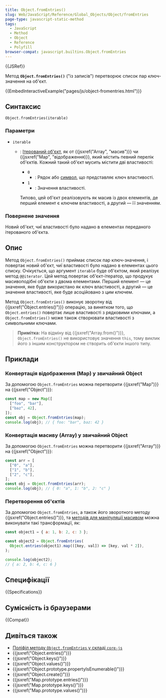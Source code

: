 ```yaml
---
title: Object.fromEntries()
slug: Web/JavaScript/Reference/Global_Objects/Object/fromEntries
page-type: javascript-static-method
tags:
  - JavaScript
  - Method
  - Object
  - Reference
  - Polyfill
browser-compat: javascript.builtins.Object.fromEntries
---
```


{{JSRef}}

Метод **`Object.fromEntries()`** ("із записів") перетворює список пар ключ-значення на об'єкт.

{{EmbedInteractiveExample("pages/js/object-fromentries.html")}}

## Синтаксис

```js-nolint
Object.fromEntries(iterable)
```

### Параметри

- `iterable`

  - : [Ітерований об'єкт](/uk/docs/Web/JavaScript/Reference/Iteration_protocols#protokol-iterovanoho-obiekta), як от {{jsxref("Array", "масив")}} чи {{jsxref("Map", "відображення)}}, який містить певний перелік об'єктів. Кожний такий об'єкт мусить містити дві властивості:

    - `0`
      - : Рядок або [символ](/uk/docs/Web/JavaScript/Reference/Global_Objects/Symbol), що представляє ключ властивості.
    - `1`
      - : Значення властивості.

    Типово, цей об'єкт реалізовують як масив із двох елементів, де перший елемент є ключем властивості, а другий — її значенням.

### Повернене значення

Новий об'єкт, чиї властивості було надано в елементах переданого ітерованого об'єкта.

## Опис

Метод `Object.fromEntries()` приймає список пар ключ-значення, і повертає новий об'єкт, чиї властивості було надано в елементах цього списку. Очікується, що аргумент `iterable` буде об'єктом, який реалізує метод `@@iterator`. Цей метод повертає об'єкт-ітератор, що продукує масивоподібні об'єкти з двома елементами. Перший елемент — це значення, яке буде використано як ключ властивості, а другий — це значення властивості, яке буде асоційовано з цим ключем.

Метод `Object.fromEntries()` виконує зворотну від {{jsxref("Object.entries()")}} операцію, за винятком того, що `Object.entries()` повертає лише властивості з рядковими ключами, а `Object.fromEntries()` може також створювати властивості з символьними ключами.

> **Примітка:** На відміну від {{jsxref("Array.from()")}}, `Object.fromEntries()` не використовує значення `this`, тому виклик його з іншим конструктором не створить об'єкти іншого типу.

## Приклади

### Конвертація відображення (Map) у звичайний Object

За допомогою `Object.fromEntries` можна перетворити {{jsxref("Map")}} на {{jsxref("Object")}}:

```js
const map = new Map([
  ["foo", "bar"],
  ["baz", 42],
]);
const obj = Object.fromEntries(map);
console.log(obj); // { foo: "bar", baz: 42 }
```

### Конвертація масиву (Array) у звичайний Object

За допомогою `Object.fromEntries` можна перетворити {{jsxref("Array")}} на {{jsxref("Object")}}:

```js
const arr = [
  ["0", "a"],
  ["1", "b"],
  ["2", "c"],
];
const obj = Object.fromEntries(arr);
console.log(obj); // { 0: "a", 1: "b", 2: "c" }
```

### Перетворення об'єктів

За допомогою `Object.fromEntries`, а також його зворотного методу {{jsxref("Object.entries()")}}, та [методів для маніпуляції масивом](/uk/docs/Web/JavaScript/Reference/Global_Objects/Array#metody-prymirnyka) можна виконувати такі трансформації, як:

```js
const object1 = { a: 1, b: 2, c: 3 };

const object2 = Object.fromEntries(
  Object.entries(object1).map(([key, val]) => [key, val * 2]),
);

console.log(object2);
// { a: 2, b: 4, c: 6 }
```

## Специфікації

{{Specifications}}

## Сумісність із браузерами

{{Compat}}

## Дивіться також

- [Поліфіл методу `Object.fromEntries` у складі `core-js`](https://github.com/zloirock/core-js#ecmascript-object)
- {{jsxref("Object.entries()")}}
- {{jsxref("Object.keys()")}}
- {{jsxref("Object.values()")}}
- {{jsxref("Object.prototype.propertyIsEnumerable()")}}
- {{jsxref("Object.create()")}}
- {{jsxref("Map.prototype.entries()")}}
- {{jsxref("Map.prototype.keys()")}}
- {{jsxref("Map.prototype.values()")}}

